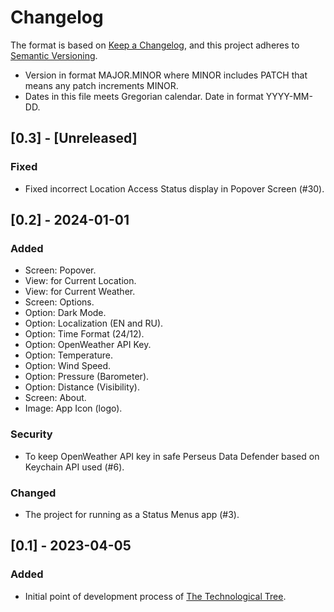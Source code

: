 # Changelog

The format is based on [Keep a Changelog](https://keepachangelog.com/en/1.1.0/),
and this project adheres to [Semantic Versioning](https://semver.org/spec/v2.0.0.html).

- Version in format MAJOR.MINOR where MINOR includes PATCH that means any patch increments MINOR.
- Dates in this file meets Gregorian calendar. Date in format YYYY-MM-DD.

## [0.3] - [Unreleased]

### Fixed

- Fixed incorrect Location Access Status display in Popover Screen (#30).

## [0.2] - 2024-01-01

### Added

- Screen: Popover.
- View: for Current Location.
- View: for Current Weather.
- Screen: Options.
- Option: Dark Mode.
- Option: Localization (EN and RU).
- Option: Time Format (24/12).
- Option: OpenWeather API Key.
- Option: Temperature.
- Option: Wind Speed.
- Option: Pressure (Barometer).
- Option: Distance (Visibility).
- Screen: About.
- Image: App Icon (logo).

### Security

- To keep OpenWeather API key in safe Perseus Data Defender based on Keychain API used (#6).

### Changed

- The project for running as a Status Menus app (#3).

## [0.1] - 2023-04-05

### Added

- Initial point of development process of [The Technological Tree](https://github.com/perseusrealdeal/TheTechnologicalTree).
